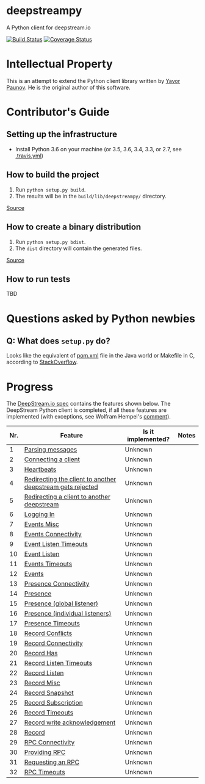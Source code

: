 # deepstreampy

A Python client for deepstream.io

[![Build Status](https://travis-ci.org/YavorPaunov/deepstreampy.svg)](https://travis-ci.org/YavorPaunov/deepstreampy)
[![Coverage Status](https://coveralls.io/repos/github/YavorPaunov/deepstreampy/badge.svg)](https://coveralls.io/github/YavorPaunov/deepstreampy)

# Intellectual Property

This is an attempt to extend the Python client library written by [Yavor Paunov](https://github.com/YavorPaunov/deepstreampy). He is the original author of this software.

# Contributor's Guide

## Setting up the infrastructure

* Install Python 3.6 on your machine (or 3.5, 3.6, 3.4, 3.3, or 2.7, see [.travis.yml](https://github.com/dpisarenko/deepstreampy/blob/dev/.travis.yml)) 

## How to build the project

1. Run `python setup.py build`.
2. The results will be in the `build/lib/deepstreampy/` directory.

[Source](https://pythonhosted.org/an_example_pypi_project/setuptools.html)

## How to create a binary distribution

1. Run `python setup.py bdist`.
2. The `dist` directory will contain the generated files. 

[Source](https://pythonhosted.org/an_example_pypi_project/setuptools.html)

## How to run tests

TBD

# Questions asked by Python newbies

## Q: What does `setup.py` do?

Looks like the equivalent of [pom.xml](https://en.wikipedia.org/wiki/Apache_Maven#Project_Object_Model) file in the Java world or Makefile in C, according to [StackOverflow](https://stackoverflow.com/questions/1471994/what-is-setup-py). 

# Progress

The [DeepStream.io spec](https://github.com/deepstreamIO/deepstream.io-client-specs) contains the features shown below. The DeepStream Python client is completed, if all these features are implemented (with exceptions, see Wolfram Hempel's [comment](https://github.com/deepstreamIO/deepstream.io/issues/72)). 

| Nr. | Feature | Is it implemented? | Notes |
| --- | ------- | ------------------ | ----- |
|1|[Parsing messages](https://github.com/deepstreamIO/deepstream.io-client-specs/blob/master/message-parsing.feature)|Unknown||
|2|[Connecting a client](https://github.com/deepstreamIO/deepstream.io-client-specs/blob/master/connecting/connecting.feature)|Unknown||
|3|[Heartbeats](https://github.com/deepstreamIO/deepstream.io-client-specs/blob/master/connecting/connection-heartbeat.feature)|Unknown||
|4|[Redirecting the client to another deepstream gets rejected](https://github.com/deepstreamIO/deepstream.io-client-specs/blob/master/connecting/connection-invalid-redirect.feature)|Unknown||
|5|[Redirecting a client to another deepstream](https://github.com/deepstreamIO/deepstream.io-client-specs/blob/master/connecting/connection-redirect.feature)|Unknown||
|6|[Logging In](https://github.com/deepstreamIO/deepstream.io-client-specs/blob/master/connecting/logging-in.feature)|Unknown||
|7|[Events Misc](https://github.com/deepstreamIO/deepstream.io-client-specs/blob/master/events/event-misc.feature)|Unknown||
|8|[Events Connectivity](https://github.com/deepstreamIO/deepstream.io-client-specs/blob/master/events/events-connection.feature)|Unknown||
|9|[Event Listen Timeouts](https://github.com/deepstreamIO/deepstream.io-client-specs/blob/master/events/events-listen-timeouts.feature)|Unknown||
|10|[Event Listen](https://github.com/deepstreamIO/deepstream.io-client-specs/blob/master/events/events-listen.feature)|Unknown||
|11|[Events Timeouts](https://github.com/deepstreamIO/deepstream.io-client-specs/blob/master/events/events-timeouts.feature)|Unknown||
|12|[Events](https://github.com/deepstreamIO/deepstream.io-client-specs/blob/master/events/events.feature)|Unknown||
|13|[Presence Connectivity](https://github.com/deepstreamIO/deepstream.io-client-specs/blob/master/presence/presence-connection.feature)|Unknown||
|14|[Presence](https://github.com/deepstreamIO/deepstream.io-client-specs/blob/master/presence/presence-querying.feature)|Unknown||
|15|[Presence (global listener)](https://github.com/deepstreamIO/deepstream.io-client-specs/blob/master/presence/presence-subscriptions-all.feature)|Unknown||
|16|[Presence (individual listeners)](https://github.com/deepstreamIO/deepstream.io-client-specs/blob/master/presence/presence-subscriptions-individual.feature)|Unknown||
|17|[Presence Timeouts](https://github.com/deepstreamIO/deepstream.io-client-specs/blob/master/presence/presence-timeouts.feature)|Unknown||
|18|[Record Conflicts](https://github.com/deepstreamIO/deepstream.io-client-specs/blob/master/record/record-conflicts.feature)|Unknown||
|19|[Record Connectivity](https://github.com/deepstreamIO/deepstream.io-client-specs/blob/master/record/record-connection.feature)|Unknown||
|20|[Record Has](https://github.com/deepstreamIO/deepstream.io-client-specs/blob/master/record/record-has.feature)|Unknown||
|21|[Record Listen Timeouts](https://github.com/deepstreamIO/deepstream.io-client-specs/blob/master/record/record-listen-timeouts.feature)|Unknown||
|22|[Record Listen](https://github.com/deepstreamIO/deepstream.io-client-specs/blob/master/record/record-listen.feature)|Unknown||
|23|[Record Misc](https://github.com/deepstreamIO/deepstream.io-client-specs/blob/master/record/record-misc.feature)|Unknown||
|24|[Record Snapshot](https://github.com/deepstreamIO/deepstream.io-client-specs/blob/master/record/record-snapshot.feature)|Unknown||
|25|[Record Subscription](https://github.com/deepstreamIO/deepstream.io-client-specs/blob/master/record/record-subscription.feature)|Unknown||
|26|[Record Timeouts](https://github.com/deepstreamIO/deepstream.io-client-specs/blob/master/record/record-timeouts.feature)|Unknown||
|27|[Record write acknowledgement](https://github.com/deepstreamIO/deepstream.io-client-specs/blob/master/record/record-writeAcknowledgement.feature)|Unknown||
|28|[Record](https://github.com/deepstreamIO/deepstream.io-client-specs/blob/master/record/record.feature)|Unknown||
|29|[RPC Connectivity](https://github.com/deepstreamIO/deepstream.io-client-specs/blob/master/rpc/rpc-connection.feature)|Unknown||
|30|[Providing RPC](https://github.com/deepstreamIO/deepstream.io-client-specs/blob/master/rpc/rpc-provider.feature)|Unknown||
|31|[Requesting an RPC](https://github.com/deepstreamIO/deepstream.io-client-specs/blob/master/rpc/rpc-requestor.feature)|Unknown||
|32|[RPC Timeouts](https://github.com/deepstreamIO/deepstream.io-client-specs/blob/master/rpc/rpc-timeouts.feature)|Unknown||

